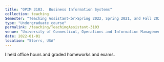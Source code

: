 ```yaml
---
title: "OPIM 3103.  Business Information Systems"
collection: teaching
Semester: "Teaching Assistant<br>Spring 2022, Spring 2021, and Fall 2020"
type: "Undergraduate course"
permalink: /teaching/TeachingAssistant-3103
venue: "University of Connecticut, Operations and Information Management"
date: 2022-01-01
location: "Storrs, USA"
---
```

I held office hours and graded homeworks and exams.